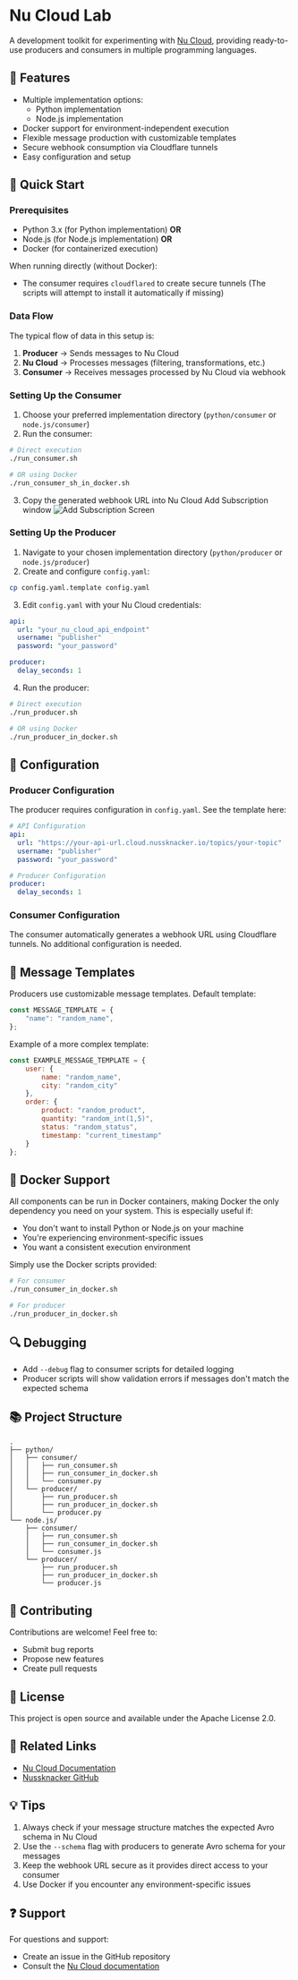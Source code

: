 # Nu Cloud Lab

A development toolkit for experimenting with [Nu Cloud](https://cloud.nussknacker.io/), providing ready-to-use producers and consumers in multiple programming languages.

## 🌟 Features

- Multiple implementation options:
  - Python implementation
  - Node.js implementation
- Docker support for environment-independent execution
- Flexible message production with customizable templates
- Secure webhook consumption via Cloudflare tunnels
- Easy configuration and setup

## 🚀 Quick Start

### Prerequisites

- Python 3.x (for Python implementation) **OR**
- Node.js (for Node.js implementation) **OR**
- Docker (for containerized execution)

When running directly (without Docker):
- The consumer requires `cloudflared` to create secure tunnels
  (The scripts will attempt to install it automatically if missing)

### Data Flow

The typical flow of data in this setup is:
1. **Producer** → Sends messages to Nu Cloud
2. **Nu Cloud** → Processes messages (filtering, transformations, etc.)
3. **Consumer** → Receives messages processed by Nu Cloud via webhook

### Setting Up the Consumer

1. Choose your preferred implementation directory (`python/consumer` or `node.js/consumer`)
2. Run the consumer:

```bash
# Direct execution
./run_consumer.sh

# OR using Docker
./run_consumer_sh_in_docker.sh
```

3. Copy the generated webhook URL into Nu Cloud Add Subscription window
![Add Subscription Screen](./imgs/addsubscription_screen.png)

### Setting Up the Producer

1. Navigate to your chosen implementation directory (`python/producer` or `node.js/producer`)
2. Create and configure `config.yaml`:
```bash
cp config.yaml.template config.yaml
```

3. Edit `config.yaml` with your Nu Cloud credentials:
```yaml
api:
  url: "your_nu_cloud_api_endpoint"
  username: "publisher"
  password: "your_password"

producer:
  delay_seconds: 1
```

4. Run the producer:
```bash
# Direct execution
./run_producer.sh

# OR using Docker
./run_producer_in_docker.sh
```

## 📝 Configuration

### Producer Configuration
The producer requires configuration in `config.yaml`. See the template here:

```yaml
# API Configuration
api:
  url: "https://your-api-url.cloud.nussknacker.io/topics/your-topic"
  username: "publisher"
  password: "your_password"

# Producer Configuration
producer:
  delay_seconds: 1
```

### Consumer Configuration
The consumer automatically generates a webhook URL using Cloudflare tunnels. No additional configuration is needed.

## 🔧 Message Templates

Producers use customizable message templates. Default template:

```javascript
const MESSAGE_TEMPLATE = {
    "name": "random_name",
};
```

Example of a more complex template:

```javascript
const EXAMPLE_MESSAGE_TEMPLATE = {
    user: {
        name: "random_name",
        city: "random_city"
    },
    order: {
        product: "random_product",
        quantity: "random_int(1,5)",
        status: "random_status",
        timestamp: "current_timestamp"
    }
};
```

## 🐳 Docker Support

All components can be run in Docker containers, making Docker the only dependency you need on your system. This is especially useful if:

- You don't want to install Python or Node.js on your machine
- You're experiencing environment-specific issues
- You want a consistent execution environment

Simply use the Docker scripts provided:

```bash
# For consumer
./run_consumer_in_docker.sh

# For producer
./run_producer_in_docker.sh
```

## 🔍 Debugging

- Add `--debug` flag to consumer scripts for detailed logging
- Producer scripts will show validation errors if messages don't match the expected schema

## 📚 Project Structure

```
.
├── python/
│   ├── consumer/
│   │   ├── run_consumer.sh
│   │   ├── run_consumer_in_docker.sh
│   │   └── consumer.py
│   └── producer/
│       ├── run_producer.sh
│       ├── run_producer_in_docker.sh
│       └── producer.py
└── node.js/
    ├── consumer/
    │   ├── run_consumer.sh
    │   ├── run_consumer_in_docker.sh
    │   └── consumer.js
    └── producer/
        ├── run_producer.sh
        ├── run_producer_in_docker.sh
        └── producer.js
```

## 🤝 Contributing

Contributions are welcome! Feel free to:
- Submit bug reports
- Propose new features
- Create pull requests

## 📄 License

This project is open source and available under the Apache License 2.0.

## 🔗 Related Links

- [Nu Cloud Documentation](https://nussknacker.io/documentation)
- [Nussknacker GitHub](https://github.com/nussknacker/nussknacker)

## 💡 Tips

1. Always check if your message structure matches the expected Avro schema in Nu Cloud
2. Use the `--schema` flag with producers to generate Avro schema for your messages
3. Keep the webhook URL secure as it provides direct access to your consumer
4. Use Docker if you encounter any environment-specific issues

## ❓ Support

For questions and support:
- Create an issue in the GitHub repository
- Consult the [Nu Cloud documentation](https://nussknacker.io/documentation)
